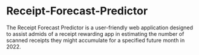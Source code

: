 # Receipt-Forecast-Predictor
The Receipt Forecast Predictor is a user-friendly web application designed to assist admids of a receipt rewarding app in estimating the number of scanned receipts they might accumulate for a specified future month in 2022.
